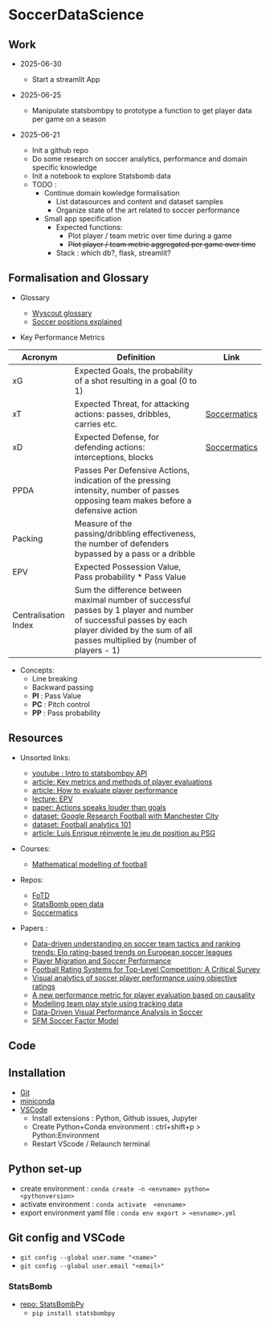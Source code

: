 # SoccerDataScience

## Work

- 2025-06-30
  - Start a streamlit App

- 2025-06-25
  - Manipulate statsbombpy to prototype a function to get player data per game on a season

- 2025-06-21
  - Init a github repo
  - Do some research on soccer analytics, performance and domain specific knowledge
  - Init a notebook to explore Statsbomb data
  - TODO : 
    - Continue domain kowledge formalisation
      - List datasources and content and dataset samples
      - Organize state of the art related to soccer performance
    - Small app specification 
      - Expected functions:
        - Plot player / team metric over time during a game
        - ~~Plot player / team metric aggregated per game over time~~
      - Stack : which db?, flask, streamlit?

## Formalisation and Glossary

- Glossary
  - [Wyscout glossary](https://dataglossary.wyscout.com/)
  - [Soccer positions explained](https://jobsinfootball.com/blog/soccer-positions/)

- Key Performance Metrics

| Acronym | Definition | Link |
| -- | -- | -- |
| xG |  Expected Goals, the probability of a shot resulting in a goal (0 to 1) | |
| xT |  Expected Threat, for attacking actions: passes, dribbles, carries etc. | [Soccermatics](https://soccermatics.readthedocs.io/en/latest/lesson4/EvaluatingActions.html) |
| xD |  Expected Defense, for defending actions: interceptions, blocks | [Soccermatics](https://soccermatics.readthedocs.io/en/latest/lesson4/EvaluatingActions.html) |
| PPDA | Passes Per Defensive Actions, indication of the pressing intensity, number of passes opposing team makes before a defensive action | |
| Packing | Measure of the passing/dribbling effectiveness, the number of defenders bypassed by a pass or a dribble | |
| EPV | Expected Possession Value, Pass probability * Pass Value | |
| Centralisation Index | Sum the difference between maximal number of successful passes by 1 player and number of successful passes by each player divided by the sum of all passes multiplied by (number of players - 1) 
   
 - Concepts:
   - Line breaking
   - Backward passing
   - **PI** : Pass Value
   - **PC** : Pitch control
   - **PP** : Pass probability


## Resources

 - Unsorted links:
     - [youtube : Intro to statsbombpy API](https://www.youtube.com/watch?v=Ryn8etss1p4)
     - [article: Key metrics and methods of player evaluations](https://soccerwizdom.com/2024/11/28/player-evaluations-in-soccer-key-metrics-and-methods/)
     - [article: How to evaluate player performance](https://football-observatory.com/IMG/pdf/note02en.pdf)
     - [lecture: EPV](https://uppsala.instructure.com/courses/28112/pages/8-expected-possession-value)
     - [paper: Actions speaks louder than goals](https://arxiv.org/pdf/1802.07127)
     - [dataset: Google Research Football with Manchester City](https://www.kaggle.com/competitions/google-football/rules)
     - [dataset: Football analytics 101](https://football-analytics-101.readthedocs.io/en/latest/data.html)
     - [article: Luis Enrique réinvente le jeu de position au PSG](https://www.sky-sport.ch/fr/articles/5-dedans-5-dehors-luis-enrique-reinvente-le-jeu-de-position-au-psg-2/)
  
 - Courses:
     - [Mathematical modelling of football](https://uppsala.instructure.com/courses/28112/pages)
  
 - Repos:
   - [FoTD](https://github.com/Friends-of-Tracking-Data-FoTD)
   - [StatsBomb open data](https://github.com/statsbomb/open-data/tree/master/data)
   - [Soccermatics](https://soccermatics.readthedocs.io/)
  
 - Papers :
   - [Data-driven understanding on soccer team tactics and ranking trends: Elo rating-based trends on European soccer leagues](https://journals.plos.org/plosone/article?id=10.1371/journal.pone.0318485)
   - [Player Migration and Soccer Performance](https://www.frontiersin.org/journals/psychology/articles/10.3389/fpsyg.2019.00616/full)
   - [Football Rating Systems for Top-Level Competition: A Critical Survey](https://www.degruyterbrill.com/document/doi/10.2202/1559-0410.1071/html)
   - [Visual analytics of soccer player performance using objective ratings](https://journals.sagepub.com/doi/full/10.1177/14738716231220539)
   - [A new performance metric for player evaluation based on causality](https://statsbomb.com/wp-content/uploads/2022/09/Alessandro-Crechin-A-New-Performance-Metric-For-Player-Evaluation-Based-On-Causality.pdf)
   - [Modelling team play style using tracking data](https://statsbomb.com/wp-content/uploads/2022/09/Alessandro-Crechin-A-New-Performance-Metric-For-Player-Evaluation-Based-On-Causality.pdf)
   - [Data-Driven Visual Performance Analysis in Soccer](https://www.frontiersin.org/journals/psychology/articles/10.3389/fpsyg.2018.02416/full)
   - [SFM Soccer Factor Model](https://arxiv.org/pdf/2412.05911)


## Code

## Installation

- [Git](https://git-scm.com/downloads/win)
- [miniconda](https://www.anaconda.com/download)
- [VSCode](https://code.visualstudio.com/Download)
  - Install extensions : Python, Github issues, Jupyter
  - Create Python+Conda environment : ctrl+shift+p > Python:Environment
  - Restart VScode / Relaunch terminal

## Python set-up

- create environment : `conda create -n <envname> python=<pythonversion>`
- activate environment : `conda activate  <envname>`
- export environment yaml file : `conda env export > <envname>.yml`

## Git config and VSCode

- `git config --global user.name "<name>"`
- `git config --global user.email "<email>"`

### StatsBomb

- [repo: StatsBombPy](https://github.com/statsbomb/statsbombpy)
  - `pip install statsbombpy`
